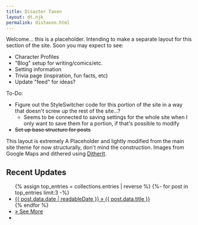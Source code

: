 ```yaml
---
title: Disaster Taxon
layout: dt.njk
permalink: distaxon.html
---
```


Welcome... this is a placeholder. Intending to make a separate layout for this section of the site. Soon you may expect to see:

- Character Profiles
- "Blog" setup for writing/comics/etc.
- Setting information
- Trivia page (inspiration, fun facts, etc)
- Update "feed" for ideas? 

To-Do:
- Figure out the StyleSwitcher code for this portion of the site in a way that doesn't screw up the rest of the site...? 
    - Seems to be connected to saving settings for the whole site when I only want to save them for a portion, if that's possible to modify
- ~~Set up base structure for posts~~

This layout is extremely A Placeholder and lightly modified from the main site theme for now structurally, don't mind the construction. Images from Google Maps and dithered using [DitherIt](https://ditherit.com/).


## Recent Updates
<div id="recentpostlistdiv">
  <ul class="none">
  {% assign top_entries = collections.entries | reverse %}
    {%- for post in top_entries limit:3 -%}
        <li><a href="{{ post.data.permalink }}">{{ post.data.date | readableDate }} » {{ post.data.title }}</a></li>
    {% endfor %}<li class="moreposts"><a href="distaxon/entries.html">» See More</a></li><li class="moreposts"></li></ul>
</div>
